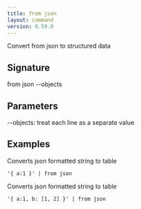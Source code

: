 ```yaml
---
title: from json
layout: command
version: 0.59.0
---
```


Convert from json to structured data

## Signature

from json --objects

## Parameters

  --objects: treat each line as a separate value

## Examples

Converts json formatted string to table
```shell
'{ a:1 }' | from json
```

Converts json formatted string to table
```shell
'{ a:1, b: [1, 2] }' | from json
```

